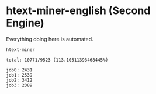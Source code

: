 # htext-miner-english (Second Engine)

Everything doing here is automated.

```
htext-miner

total: 10771/9523 (113.10511393468445%)

job0: 2431
job1: 2539
job2: 3412
job3: 2389
```